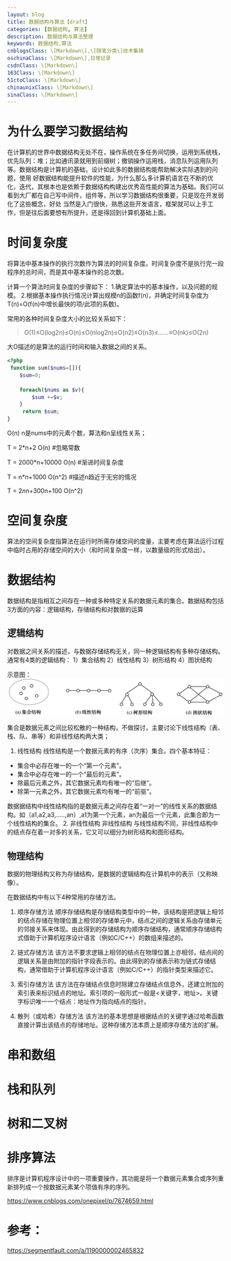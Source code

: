 ```yaml
---
layout: blog
title: 数据结构与算法【draft】
categories: [数据结构, 算法]
description: 数据结构与算法整理
keywords: 数据结构,算法
cnblogsClass: \[Markdown\],\[随笔分类\]技术集锦
oschinaClass: \[Markdown\],日常记录
csdnClass: \[Markdown\]
163Class: \[Markdown\]
51ctoClass: \[Markdown\]
chinaunixClass: \[Markdown\]
sinaClass: \[Markdown\]
---
```


# 为什么要学习数据结构
在计算机的世界中数据结构无处不在，操作系统在多任务间切换，运用到系统栈，优先队列：堆；比如通讯录就用到前缀树；撤销操作运用栈，消息队列运用队列等。数据结构是计算机的基础，设计如此多的数据结构能帮助解决实际遇到的问题，使用
好数据结构能提升软件的性能，为什么那么多计算机语言在不断的优化，迭代，其根本也是依赖于数据结构构建出优秀高性能的算法为基础。我们可以看到大厂都在自己写中间件，组件等，所以学习数据结构很重要，只是现在开发弱化了这些概念，好处
当然是入门很快，熟悉这些开发语言，框架就可以上手工作，但是往后面要想有所提升，还是得回到计算机基础上面。

# 时间复杂度
将算法中基本操作的执行次数作为算法的时间复杂度。时间复杂度不是执行完一段程序的总时间，而是其中基本操作的总次数。

计算一个算法时间复杂度的步骤如下：
1.确定算法中的基本操作，以及问题的规模。
2.根据基本操作执行情况计算出规模n的函数f(n)，并确定时间复杂度为T(n)=O(f(n)中增长最快的项/此项的系数)。

常用的各种时间复杂度大小的比较关系如下：
> O(1)≤O(log2n)≤O(n)≤O(nlog2n)≤O(n2)≤O(n3)≤……≤O(nk)≤O(2n)

大O描述的是算法的运行时间和输入数据之间的关系。

```php
<?php
 function sum($nums=[]){
    $sum=0;
    
    foreach($nums as $v){
        $sum +=$v;
    }
     return $sum;
}
```
O(n) n是nums中的元素个数，算法和n呈线性关系；

T = 2*n+2        O(n)      #忽略常数

T = 2000*n+10000 O(n)      #渐进时间复杂度

T = n*n+1000     O(n^2)    #描述n趋近于无穷的情况

T = 2*n*n+300n+100 O(n^2)


# 空间复杂度
  算法的空间复杂度指算法在运行时所需存储空间的度量，主要考虑在算法运行过程中临时占用的存储空间的大小（和时间复杂度一样，以数量级的形式给出）。

# 数据结构
数据结构是指相互之间存在一种或多种特定关系的数据元素的集合。数据结构包括3方面的内容：逻辑结构，存储结构和对数据的运算

## 逻辑结构
对数据之间关系的描述，与数据存储结构无关，同一种逻辑结构有多种存储结构。通常有4类的逻辑结构：
1）集合结构
2）线性结构
3）树形结构
4）图状结构

示意图：
![image](https://raw.githubusercontent.com/WalkingSun/WindBlog/gh-pages/images/blog/WechatIMG5.jpeg)


集合是数据元素之间比较松散的一种结构，不做探讨，主要讨论下线性结构（表、栈、队、串等）和非线性结构两大类；
1. 线性结构
线性结构是一个数据元素的有序（次序）集合。四个基本特征：
- 集合中必存在唯一的一个“第一个元素”。
- 集合中必存在唯一的一个“最后的元素”。
- 除最后元素之外，其它数据元素均有唯一的“后继”。
- 除第一元素之外，其它数据元素均有唯一的“前驱”。

数据据结构中线性结构指的是数据元素之间存在着“一对一”的线性关系的数据结构。如（a1,a2,a3,.....,an）,a1为第一个元素，an为最后一个元素，此集合即为一个线性结构的集合。
2. 非线性结构
非线性结构 与线性结构不同，非线性结构中的结点存在着一对多的关系，它又可以细分为树形结构和图形结构。

## 物理结构
数据的物理结构又称为存储结构，是数据的逻辑结构在计算机中的表示（又称映像）。

在数据结构中有以下4种常用的存储方法。

1. 顺序存储方法 顺序存储结构是存储结构类型中的一种，该结构是把逻辑上相邻的结点存储在物理位置上相邻的存储单元中，结点之间的逻辑关系由存储单元的邻接关系来体现。由此得到的存储结构为顺序存储结构，通常顺序存储结构式借助于计算机程序设计语言（例如C/C++）的数组来描述的。

2. 链式存储方法 该方法不要求逻辑上相邻的结点在物理位置上亦相邻，结点间的逻辑关系是由附加的指针字段表示的。由此得到的存储表示称为链式存储结构，通常借助于计算机程序设计语言（例如C/C++）的指针类型来描述它。

3. 索引存储方法 该方法在存储结点信息时除建立存储结点信息外，还建立附加的索引表来标识结点的地址。索引项的一般形式一般是<关键字，地址>。关键字标识唯一一个结点：地址作为指向结点的指针。

4. 散列（或哈希）存储方法 该方法的基本思想是根据结点的关键字通过哈希函数直接计算出该结点的存储地址。这种存储方法本质上是顺序存储方法的扩展。

# 串和数组




# 栈和队列

# 树和二叉树

# 排序算法
排序是计算机程序设计中的一项重要操作，其功能是将一个数据元素集合或序列重新排列成一个按数据元素某个项值有序的序列。

https://www.cnblogs.com/onepixel/p/7674659.html


# 参考：

https://segmentfault.com/a/1190000002465832

